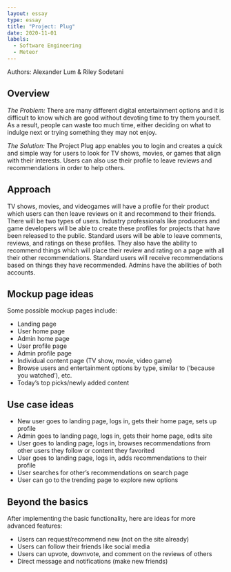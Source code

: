```yaml
---
layout: essay
type: essay
title: "Project: Plug"
date: 2020-11-01
labels:
  - Software Engineering
  - Meteor
---
```


Authors: Alexander Lum & Riley Sodetani

## Overview
<em>The Problem:</em> There are many different digital entertainment options and it is difficult to know which are good without devoting time to try them yourself.  As a result, people can waste too much time, either deciding on what to indulge next or trying something they may not enjoy.

<em>The Solution:</em> The Project Plug app enables you to login and creates a quick and simple way for users to look for TV shows, movies, or games that align with their interests. Users can also use their profile to leave reviews and recommendations in order to help others.

## Approach
TV shows, movies, and videogames will have a profile for their product which users can then leave reviews on it and recommend to their friends. There will be two types of users. Industry professionals like producers and game developers will be able to create these profiles for projects that have been released to the public. Standard users will be able to leave comments, reviews, and ratings on these profiles. They also have the ability to recommend things which will place their review and rating on a page with all their other recommendations. Standard users will receive recommendations based on things they have recommended.  Admins have the abilities of both accounts. 

## Mockup page ideas
Some possible mockup pages include:
* Landing page
* User home page
* Admin home page
* User profile page
* Admin profile page
* Individual content page (TV show, movie, video game)
* Browse users and entertainment options by type, similar to (‘because you watched’), etc.
* Today’s top picks/newly added content

## Use case ideas
* New user goes to landing page, logs in, gets their home page, sets up profile
* Admin goes to landing page, logs in, gets their home page, edits site
* User goes to landing page, logs in, browses recommendations from other users they follow or content they favorited
* User goes to landing page, logs in, adds recommendations to their profile
* User searches for other’s recommendations on search page
* User can go to the trending page to explore new options

## Beyond the basics
After implementing the basic functionality, here are ideas for more advanced features:
* Users can request/recommend new (not on the site already)
* Users can follow their friends like social media
* Users can upvote, downvote, and comment on the reviews of others
* Direct message and notifications (make new friends)

